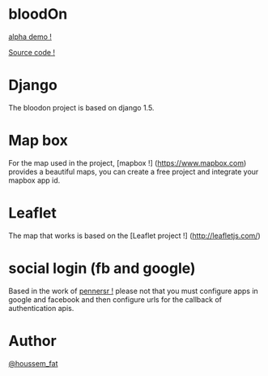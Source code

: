 bloodOn
=======

[alpha demo !](http://bloodon.pythonanywhere.com/)

[Source code !](https://github.com/houssemFat/bloodOn)


**Django**
=======

The bloodon project is based on django 1.5.


**Map box**
=======

For the map used in the project, [mapbox !] (https://www.mapbox.com) provides a beautiful maps, you can create a free project and integrate your mapbox app id.


**Leaflet**
=======

The map that works is based on the [Leaflet project !] (http://leafletjs.com/)




**social login (fb and google)**
=======
Based in the work of [pennersr !](https://github.com/pennersr/django-allauth)
please not that you must configure apps in google and facebook and then configure urls for the callback of authentication apis.


**Author**
=======
[@houssem_fat](https://twitter.com/houssem_fat)
